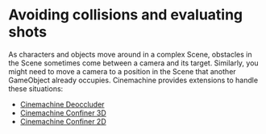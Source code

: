 # Avoiding collisions and evaluating shots

As characters and objects move around in a complex Scene, obstacles in the Scene sometimes come between a camera and its target.  Similarly, you might need to move a camera to a position in the Scene that another GameObject already occupies. Cinemachine provides extensions to handle these situations:

* [Cinemachine Deoccluder](CinemachineDeoccluder.md)
* [Cinemachine Confiner 3D](CinemachineConfiner3D.md)
* [Cinemachine Confiner 2D](CinemachineConfiner2D.md)

